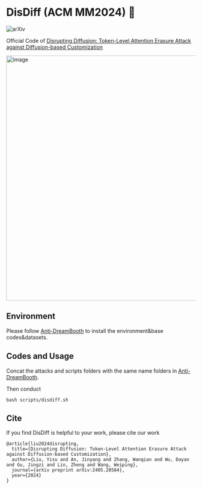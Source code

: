 # DisDiff  (ACM MM2024) 🌟

![arXiv](https://img.shields.io/badge/arxiv-2405.20584-brightgreen?style=flat&link=https%3A%2F%2Farxiv.org%2Fabs%2F2405.2058)

Official Code of [Disrupting Diffusion: Token-Level Attention Erasure Attack against Diffusion-based Customization](https://arxiv.org/abs/2405.20584)

<img src="https://github.com/user-attachments/assets/12a97d59-db3a-4ebc-8f96-855f0c371af4" alt="image" width="650" height="650"/>



## Environment
Please follow [Anti-DreamBooth](https://github.com/VinAIResearch/Anti-DreamBooth) to install the environment&base codes&datasets.

## Codes and Usage
Concat the attacks and scripts folders with the same name folders in [Anti-DreamBooth](https://github.com/VinAIResearch/Anti-DreamBooth).

Then conduct
```
bash scripts/disdiff.sh 
```

## Cite
If you find DisDiff is helpful to your work, please cite our work

```
@article{liu2024disrupting,
  title={Disrupting Diffusion: Token-Level Attention Erasure Attack against Diffusion-based Customization},
  author={Liu, Yisu and An, Jinyang and Zhang, Wanqian and Wu, Dayan and Gu, Jingzi and Lin, Zheng and Wang, Weiping},
  journal={arXiv preprint arXiv:2405.20584},
  year={2024}
}
```
